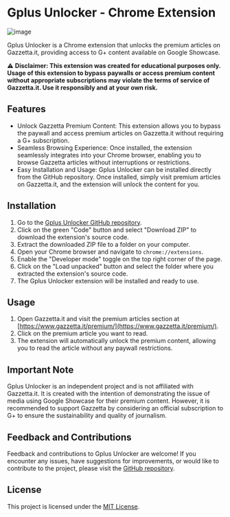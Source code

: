 # Gplus Unlocker - Chrome Extension

<p align="center">

![image](https://github.com/salsan/gplus-unlocker/assets/111319/cd8e3009-9b10-4550-a6e4-07ced8cf70e1)

</p>

Gplus Unlocker is a Chrome extension that unlocks the premium articles on Gazzetta.it, providing access to G+ content available on Google Showcase.

⚠️ **Disclaimer: This extension was created for educational purposes only. Usage of this extension to bypass paywalls or access premium content without appropriate subscriptions may violate the terms of service of Gazzetta.it. Use it responsibly and at your own risk.**

## Features

- Unlock Gazzetta Premium Content: This extension allows you to bypass the paywall and access premium articles on Gazzetta.it without requiring a G+ subscription.
- Seamless Browsing Experience: Once installed, the extension seamlessly integrates into your Chrome browser, enabling you to browse Gazzetta articles without interruptions or restrictions.
- Easy Installation and Usage: Gplus Unlocker can be installed directly from the GitHub repository. Once installed, simply visit premium articles on Gazzetta.it, and the extension will unlock the content for you.

## Installation

1. Go to the [Gplus Unlocker GitHub repository](https://github.com/salsan/gplus-unlocker).
2. Click on the green "Code" button and select "Download ZIP" to download the extension's source code.
3. Extract the downloaded ZIP file to a folder on your computer.
4. Open your Chrome browser and navigate to `chrome://extensions`.
5. Enable the "Developer mode" toggle on the top right corner of the page.
6. Click on the "Load unpacked" button and select the folder where you extracted the extension's source code.
7. The Gplus Unlocker extension will be installed and ready to use.

## Usage

1. Open Gazzetta.it and visit the premium articles section at [https://www.gazzetta.it/premium/](https://www.gazzetta.it/premium/).
2. Click on the premium article you want to read.
3. The extension will automatically unlock the premium content, allowing you to read the article without any paywall restrictions.

## Important Note

Gplus Unlocker is an independent project and is not affiliated with Gazzetta.it. It is created with the intention of demonstrating the issue of media using Google Showcase for their premium content. However, it is recommended to support Gazzetta by considering an official subscription to G+ to ensure the sustainability and quality of journalism.

## Feedback and Contributions

Feedback and contributions to Gplus Unlocker are welcome! If you encounter any issues, have suggestions for improvements, or would like to contribute to the project, please visit the [GitHub repository](https://github.com/salsan/gplus-unlocker).

## License

This project is licensed under the [MIT License](LICENSE).
